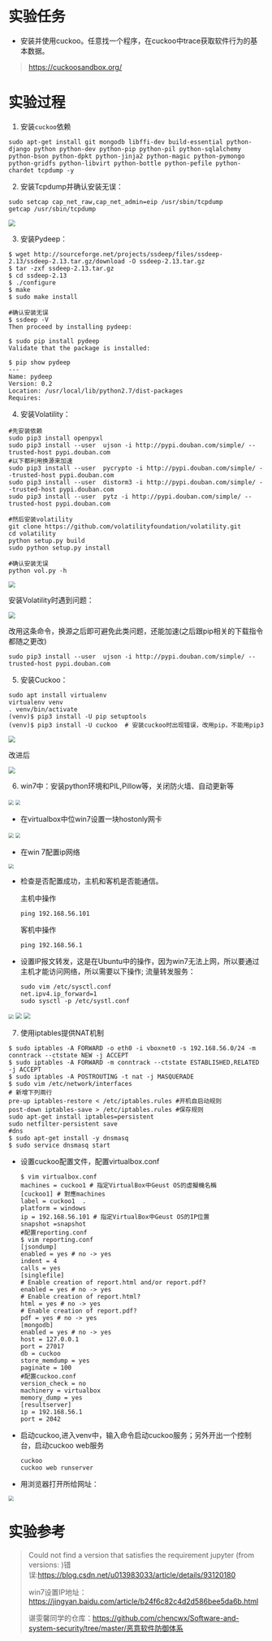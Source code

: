 # 实验任务

* 安装并使用cuckoo。任意找一个程序，在cuckoo中trace获取软件行为的基本数据。

> https://cuckoosandbox.org/

# 实验过程

1. 安装`cuckoo`依赖

```shell
sudo apt-get install git mongodb libffi-dev build-essential python-django python python-dev python-pip python-pil python-sqlalchemy python-bson python-dpkt python-jinja2 python-magic python-pymongo python-gridfs python-libvirt python-bottle python-pefile python-chardet tcpdump -y
```

2. 安装Tcpdump并确认安装无误：

```shell
sudo setcap cap_net_raw,cap_net_admin=eip /usr/sbin/tcpdump
getcap /usr/sbin/tcpdump 
```

<img src="pic\1.png" style="zoom:80%;" />

3. 安装Pydeep：

```shell
$ wget http://sourceforge.net/projects/ssdeep/files/ssdeep-2.13/ssdeep-2.13.tar.gz/download -O ssdeep-2.13.tar.gz
$ tar -zxf ssdeep-2.13.tar.gz
$ cd ssdeep-2.13
$ ./configure
$ make
$ sudo make install

#确认安装无误
$ ssdeep -V
Then proceed by installing pydeep:

$ sudo pip install pydeep
Validate that the package is installed:

$ pip show pydeep
---
Name: pydeep
Version: 0.2
Location: /usr/local/lib/python2.7/dist-packages
Requires:
```

4. 安装Volatility：

```shell
#先安装依赖
sudo pip3 install openpyxl
sudo pip3 install --user  ujson -i http://pypi.douban.com/simple/ --trusted-host pypi.douban.com
#以下都利用换源来加速
sudo pip3 install --user  pycrypto -i http://pypi.douban.com/simple/ --trusted-host pypi.douban.com
sudo pip3 install --user  distorm3 -i http://pypi.douban.com/simple/ --trusted-host pypi.douban.com
sudo pip3 install --user  pytz -i http://pypi.douban.com/simple/ --trusted-host pypi.douban.com

#然后安装volatility
git clone https://github.com/volatilityfoundation/volatility.git
cd volatility
python setup.py build
sudo python setup.py install

#确认安装无误
python vol.py -h
```

<img src="pic\4.png" style="zoom:80%;" />

安装Volatility时遇到问题：

<img src="pic\3.png" style="zoom:80%;" />

改用这条命令，换源之后即可避免此类问题，还能加速(之后跟pip相关的下载指令都随之更改)

```shell
sudo pip3 install --user  ujson -i http://pypi.douban.com/simple/ --trusted-host pypi.douban.com
```



5. 安装Cuckoo：

```shell
sudo apt install virtualenv
virtualenv venv
. venv/bin/activate
(venv)$ pip3 install -U pip setuptools
(venv)$ pip3 install -U cuckoo  # 安装cuckoo时出现错误，改用pip，不能用pip3
```

<img src="pic\5.png" style="zoom:80%;" />

改进后

<img src="pic\6.png" style="zoom:80%;" />

6. win7中：安装python环境和PIL,Pillow等，关闭防火墙、自动更新等

<img src="pic\7.png" style="zoom:60%;" />

<img src="pic\8.png" style="zoom:60%;" />

- 在virtualbox中位win7设置一块hostonly网卡

<img src="pic\9.png" style="zoom:60%;" />

<img src="pic\10.png" style="zoom:60%;" />

* 在win 7配置ip网络

<img src="pic\11.png" style="zoom:60%;" />

- 检查是否配置成功，主机和客机是否能通信。

  主机中操作

  ```shell
  ping 192.168.56.101
  ```

  客机中操作

  ```shell
  ping 192.168.56.1
  ```

- 设置IP报文转发，这是在Ubuntu中的操作，因为win7无法上网，所以要通过主机才能访问网络，所以需要以下操作; 流量转发服务：

  ```shell
  sudo vim /etc/sysctl.conf
  net.ipv4.ip_forward=1
  sudo sysctl -p /etc/systl.conf
  ```

<img src="pic\12.png" style="zoom:60%;" />

<img src="pic\13.png" style="zoom:80%;" />

<img src="pic\14.png" style="zoom:80%;" />

7. 使用iptables提供NAT机制

```shell
$ sudo iptables -A FORWARD -o eth0 -i vboxnet0 -s 192.168.56.0/24 -m conntrack --ctstate NEW -j ACCEPT
$ sudo iptables -A FORWARD -m conntrack --ctstate ESTABLISHED,RELATED -j ACCEPT
$ sudo iptables -A POSTROUTING -t nat -j MASQUERADE
$ sudo vim /etc/network/interfaces
# 新增下列兩行
pre-up iptables-restore < /etc/iptables.rules #开机自启动规则
post-down iptables-save > /etc/iptables.rules #保存规则
sudo apt-get install iptables=persistent
sudo netfilter-persistent save
#dns
$ sudo apt-get install -y dnsmasq
$ sudo service dnsmasq start
```

- 设置cuckoo配置文件，配置virtualbox.conf

  ```shell
  $ vim virtualbox.conf
  machines = cuckoo1 # 指定VirtualBox中Geust OS的虛擬機名稱
  [cuckoo1] # 對應machines
  label = cuckoo1  .
  platform = windows
  ip = 192.168.56.101 # 指定VirtualBox中Geust OS的IP位置
  snapshot =snapshot
  #配置reporting.conf
  $ vim reporting.conf
  [jsondump]
  enabled = yes # no -> yes
  indent = 4
  calls = yes
  [singlefile]
  # Enable creation of report.html and/or report.pdf?
  enabled = yes # no -> yes
  # Enable creation of report.html?
  html = yes # no -> yes
  # Enable creation of report.pdf?
  pdf = yes # no -> yes
  [mongodb]
  enabled = yes # no -> yes
  host = 127.0.0.1
  port = 27017
  db = cuckoo
  store_memdump = yes 
  paginate = 100
  #配置cuckoo.conf
  version_check = no
  machinery = virtualbox
  memory_dump = yes
  [resultserver]
  ip = 192.168.56.1
  port = 2042
  ```

- 启动cuckoo,进入venv中，输入命令启动cuckoo服务；另外开出一个控制台，启动cuckoo web服务

  ```shell
  cuckoo
  cuckoo web runserver
  ```

- 用浏览器打开所给网址：

<img src="pic\15.png" style="zoom:60%;" />





# 实验参考

> Could not find a version that satisfies the requirement jupyter (from versions: )错误:https://blog.csdn.net/u013983033/article/details/93120180
>
> win7设置IP地址：https://jingyan.baidu.com/article/b24f6c82c4d2d586bee5da6b.html
>
> 谌雯馨同学的仓库：https://github.com/chencwx/Software-and-system-security/tree/master/恶意软件防御体系